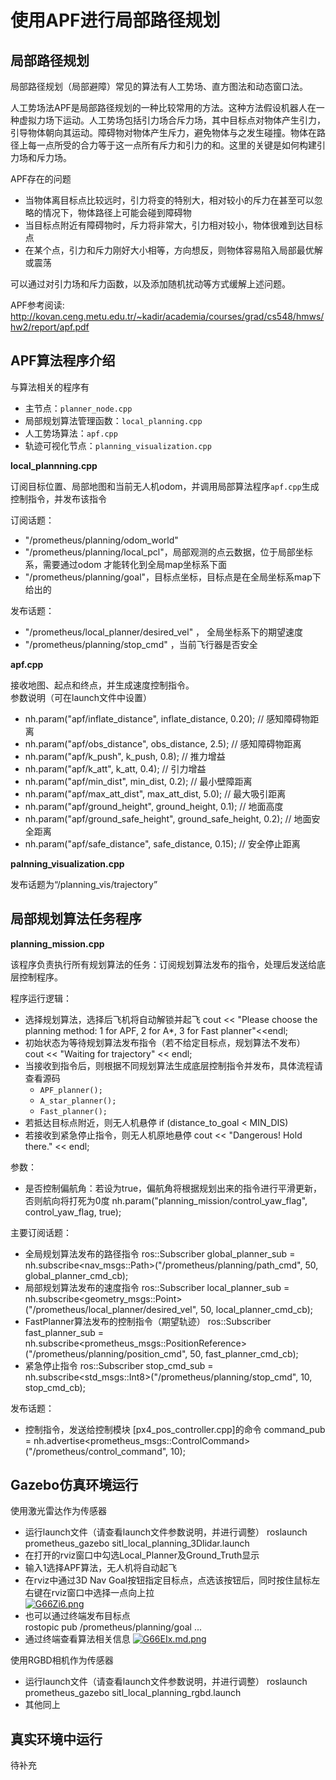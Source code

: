 # 使用APF进行局部路径规划
  
## 局部路径规划
局部路径规划（局部避障）常见的算法有人工势场、直方图法和动态窗口法。

人工势场法APF是局部路径规划的一种比较常用的方法。这种方法假设机器人在一种虚拟力场下运动。人工势场包括引力场合斥力场，其中目标点对物体产生引力，引导物体朝向其运动。障碍物对物体产生斥力，避免物体与之发生碰撞。物体在路径上每一点所受的合力等于这一点所有斥力和引力的和。这里的关键是如何构建引力场和斥力场。   

APF存在的问题
- 当物体离目标点比较远时，引力将变的特别大，相对较小的斥力在甚至可以忽略的情况下，物体路径上可能会碰到障碍物  
- 当目标点附近有障碍物时，斥力将非常大，引力相对较小，物体很难到达目标点  
- 在某个点，引力和斥力刚好大小相等，方向想反，则物体容易陷入局部最优解或震荡  

可以通过对引力场和斥力函数，以及添加随机扰动等方式缓解上述问题。

APF参考阅读: http://kovan.ceng.metu.edu.tr/~kadir/academia/courses/grad/cs548/hmws/hw2/report/apf.pdf

## APF算法程序介绍
与算法相关的程序有	
 - 主节点：`planner_node.cpp`
 - 局部规划算法管理函数：`local_planning.cpp`
 - 人工势场算法：`apf.cpp`
 - 轨迹可视化节点：`planning_visualization.cpp `

**local_plannning.cpp**

订阅目标位置、局部地图和当前无人机odom，并调用局部算法程序`apf.cpp`生成控制指令，并发布该指令    
  
订阅话题：  
- "/prometheus/planning/odom_world"    
- "/prometheus/planning/local_pcl"，局部观测的点云数据，位于局部坐标系，需要通过odom 才能转化到全局map坐标系下面
-  "/prometheus/planning/goal"，目标点坐标，目标点是在全局坐标系map下给出的 

发布话题：
 - "/prometheus/local_planner/desired_vel"  ， 全局坐标系下的期望速度    
 - "/prometheus/planning/stop_cmd"  ，当前飞行器是否安全     

**apf.cpp**

接收地图、起点和终点，并生成速度控制指令。  
参数说明（可在launch文件中设置）
 - nh.param("apf/inflate_distance", inflate_distance, 0.20);  // 感知障碍物距离  
 - nh.param("apf/obs_distance", obs_distance, 2.5);  // 感知障碍物距离  
 - nh.param("apf/k_push", k_push, 0.8);                         // 推力增益  
 - nh.param("apf/k_att", k_att, 0.4);                                  // 引力增益  
 - nh.param("apf/min_dist", min_dist, 0.2);                            // 最小壁障距离  
 - nh.param("apf/max_att_dist", max_att_dist, 5.0);             // 最大吸引距离  
 - nh.param("apf/ground_height", ground_height, 0.1);  // 地面高度  
 - nh.param("apf/ground_safe_height", ground_safe_height, 0.2);  // 地面安全距离  
 - nh.param("apf/safe_distance", safe_distance, 0.15);  // 安全停止距离  

**palnning_visualization.cpp**

发布话题为“/planning_vis/trajectory”
 
## 局部规划算法任务程序
**planning_mission.cpp**

该程序负责执行所有规划算法的任务：订阅规划算法发布的指令，处理后发送给底层控制程序。

程序运行逻辑：
- 选择规划算法，选择后飞机将自动解锁并起飞
		cout << "Please choose the planning method: 1 for APF, 2 for A*, 3 for Fast planner"<<endl;
- 初始状态为等待规划算法发布指令（若不给定目标点，规划算法不发布）
		cout << "Waiting for trajectory" << endl;
- 当接收到指令后，则根据不同规划算法生成底层控制指令并发布，具体流程请查看源码
   - `APF_planner();`
   - `A_star_planner();`
   - `Fast_planner();`
- 若抵达目标点附近，则无人机悬停
		if (distance_to_goal < MIN_DIS)
- 若接收到紧急停止指令，则无人机原地悬停
        cout << "Dangerous! Hold there." << endl; 
        
参数：
 - 是否控制偏航角：若设为true，偏航角将根据规划出来的指令进行平滑更新，否则航向将打死为0度
		nh.param<bool>("planning_mission/control_yaw_flag", control_yaw_flag, true);

主要订阅话题：
 - 全局规划算法发布的路径指令 
 		ros::Subscriber global_planner_sub = nh.subscribe<nav_msgs::Path>("/prometheus/planning/path_cmd", 50, global_planner_cmd_cb);
 - 局部规划算法发布的速度指令
		ros::Subscriber local_planner_sub  =    nh.subscribe<geometry_msgs::Point>("/prometheus/local_planner/desired_vel", 50, local_planner_cmd_cb);
 - FastPlanner算法发布的控制指令（期望轨迹）
  		ros::Subscriber fast_planner_sub   =    nh.subscribe<prometheus_msgs::PositionReference>("/prometheus/planning/position_cmd", 50, fast_planner_cmd_cb);
 -  紧急停止指令
 		ros::Subscriber stop_cmd_sub = nh.subscribe<std_msgs::Int8>("/prometheus/planning/stop_cmd", 10, stop_cmd_cb);  

发布话题：
 - 控制指令，发送给控制模块 [px4_pos_controller.cpp]的命令
		command_pub = nh.advertise<prometheus_msgs::ControlCommand>("/prometheus/control_command", 10);

## Gazebo仿真环境运行  
  
  使用激光雷达作为传感器
 - 运行launch文件（请查看launch文件参数说明，并进行调整）
  		roslaunch prometheus_gazebo sitl_local_planning_3Dlidar.launch 
 - 在打开的rviz窗口中勾选Local_Planner及Ground_Truth显示
 - 输入1选择APF算法，无人机将自动起飞
 - 在rviz中通过3D Nav Goal按钮指定目标点，点选该按钮后，同时按住鼠标左右键在rviz窗口中选择一点向上拉  
    [![G66Zi6.png](https://s1.ax1x.com/2020/04/07/G66Zi6.png)](https://imgchr.com/i/G66Zi6)
 - 也可以通过终端发布目标点  
 		rostopic pub /prometheus/planning/goal ...
 - 通过终端查看算法相关信息
   [![G66EIx.md.png](https://s1.ax1x.com/2020/04/07/G66EIx.md.png)](https://imgchr.com/i/G66EIx)
 
 
  使用RGBD相机作为传感器
 - 运行launch文件（请查看launch文件参数说明，并进行调整）
  		roslaunch prometheus_gazebo sitl_local_planning_rgbd.launch 
 - 其他同上
  
## 真实环境中运行  
  

待补充  
  

